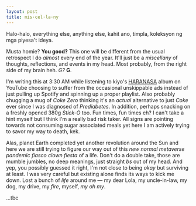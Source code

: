 ```yaml
---
layout: post
title: mis·cel·la·ny
---
```


Halo-halo, everything else, anything else, kahit ano, timpla, koleksyon ng mga piyesa't ideya.

Musta homie? **You good?** This one will be different from the usual retrospect I do _almost_ every end of the year. It'll just be a _miscellany_ of thoughts, reflections, and events in my head. Most probably, from the right side of my brain heh. _G?_ **G**.

I'm writing this at 3:30 AM while listening to kiyo's [HARANASA](https://youtube.com/playlist?list=PLVrEUpqYS7SkGBCWkYx7Xvjg1yne_5KKY) album on YouTube choosing to suffer from the occasional unskippable ads instead of just pulling up Spotify and spinning up a proper playlist. Also probably chugging a mug of _Coke Zero_ thinking it's an _actual_ alternative to just _Coke_ ever since I was diagnosed of _Prediabetes_. In addition, perhaps snacking on a freshly opened 380g _Stick-O_ too. Fun times, fun times eh? I can't take a hint myself but I think I'm a really bad risk taker. All signs are pointing towards not consuming sugar associated meals yet here I am actively trying to savor my way to death, kek.

Alas, planet Earth completed yet another revolution around the Sun and here we are still trying to figure our way out of this _new normal metaverse pandemic fiasco clown fiesta_ of a life. Don't do a double take, those are mumble jumbles, no deep meanings, just straight _bs_ out of my head. And yep, you possibly guessed it right, I'm not close to being _okay_ but surviving at least. I was very careful but existing alone finds its ways to kick me down. Lost a bunch of _life_ around me — my dear Lola, my uncle-in-law, my dog, my drive, my _fire_, myself, _my oh my_.

...tbc

